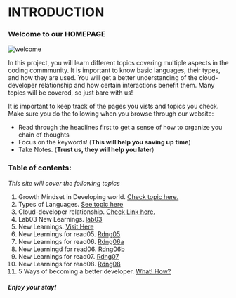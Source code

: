 # INTRODUCTION

### Welcome to our HOMEPAGE

![welcome](https://image.shutterstock.com/image-vector/welcome-vector-lettering-on-blurred-260nw-736049245.jpg)

In this project, you will learn different topics covering multiple aspects in the coding commmunity. It is important to know basic languages, their types, and how they are used. You will get a better understanding of the cloud-developer relationship and how certain interactions benefit them. Many topics will be covered, so just bare with us!

It is important to keep track of the pages you vists and topics you check. Make sure you do the following when you browse through our website:
* Read through the headlines first to get a sense of how to organize you chain of thoughts
* Focus on the keywords! (**This will help you saving up time**)
* Take Notes. (**Trust us, they will help you later**)


### Table of contents:
*This site will cover the following topics*

1. Growth Mindset in Developing world. [Check topic here.](topicone.md)
2. Types of Languages. [See topic here](rdng02.md)
3. Cloud-developer relationship. [Check Link here.](rdng03.md)
3. Lab03 New Learnings. [lab03](lab03learnings.md)
4. New Learnings. [Visit Here](newlearnings.md)
5. New Learnings for read05. [Rdng05](read5newlearnings.md)
6. New Learnings for read06. [Rdng06a](read06alearnings.md)
6. New Learningd for read06. [Rdng06b](read06blearnings)
7. New Learnings for read07. [Rdng07](Read07.md)
8. New Learnings for read08. [Rdng08](read08.md)
4. 5 Ways of becoming a better developer. [What! How?](https://www.youtube.com/watch?v=DSfYggOdldk)


##### Enjoy your stay!



